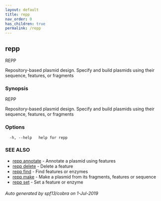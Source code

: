 ```yaml
---
layout: default
title: repp
nav_order: 0
has_children: true
permalink: /repp
---
```

## repp

REPP
	
Repository-based plasmid design. Specify and build plasmids using
their sequence, features, or fragments

### Synopsis

REPP
	
Repository-based plasmid design. Specify and build plasmids using
their sequence, features, or fragments

### Options

```
  -h, --help   help for repp
```

### SEE ALSO

* [repp annotate](repp_annotate)	 - Annotate a plasmid using features
* [repp delete](repp_delete)	 - Delete a feature
* [repp find](repp_find)	 - Find features or enzymes
* [repp make](repp_make)	 - Make a plasmid from its fragments, features or sequence
* [repp set](repp_set)	 - Set a feature or enzyme

###### Auto generated by spf13/cobra on 1-Jul-2019
